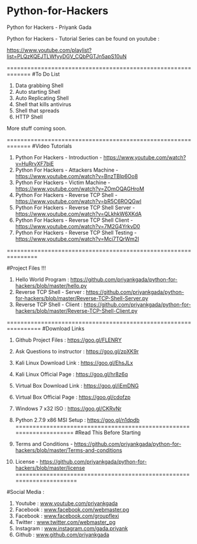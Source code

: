 
# Python-for-Hackers
Python for Hackers - Priyank Gada

Python for Hackers - Tutorial Series can be found on youtube :

https://www.youtube.com/playlist?list=PLQzKQEJTLWfyyDGV_CQbPGTJn5apS10uN

=============================================================
#To Do List
1. Data grabbing Shell
2. Auto starting Shell
3. Auto Replicating Shell
4. Shell that kills antivirus
5. Shell that spreads 
6. HTTP Shell 

More stuff coming soon.

=============================================================
#Video Tutorials 
1. Python For Hackers - Introduction - https://www.youtube.com/watch?v=HuRrvXF7bjE
2. Python For Hackers - Attackers Machine - https://www.youtube.com/watch?v=BnzTBlp6Oo8
3. Python For Hackers - Victim Machine - https://www.youtube.com/watch?v=ZOmOQAGHroM
4. Python For Hackers - Reverse TCP Shell - https://www.youtube.com/watch?v=bR5C6ROQGwI
5. Python For Hackers - Reverse TCP Shell Server - https://www.youtube.com/watch?v=QLkhkW6XKdA
6. Python For Hackers - Reverse TCP Shell Client - https://www.youtube.com/watch?v=7M2G4YrkvD0
7. Python For Hackers - Reverse TCP Shell Testing - https://www.youtube.com/watch?v=Mci7TQrWm2I

===============================================================

#Project Files !!!

1. Hello World Program : https://github.com/priyankgada/python-for-hackers/blob/master/hello.py
2. Reverse TCP Shell - Server : https://github.com/priyankgada/python-for-hackers/blob/master/Reverse-TCP-Shell-Server.py
3. Reverse TCP Shell - Client : https://github.com/priyankgada/python-for-hackers/blob/master/Reverse-TCP-Shell-Client.py


================================================================
#Download Links

1. Github Project Files : https://goo.gl/FLENRY
2. Ask Questions to instructor : https://goo.gl/zpXK9r
3. Kali Linux Download Link : https://goo.gl/EhsJLx
4. Kali Linux Official Page : https://goo.gl/hr8z6q
5. Virtual Box Download Link : https://goo.gl/iEmDNG
6. Virtual Box Official Page : https://goo.gl/cdofzp
7. Windows 7 x32 ISO : https://goo.gl/CKRvNr
8. Python 2.7.9 x86 MSI Setup : https://goo.gl/n1dpdb
====================================================================
#Read This Before Starting

1. Terms and Conditions - https://github.com/priyankgada/python-for-hackers/blob/master/Terms-and-conditions
2. License - https://github.com/priyankgada/python-for-hackers/blob/master/license
=====================================================================


#Social Media  :

1. Youtube : www.youtube.com/priyankgada
2. Facebook : www.facebook.com/webmaster.pg
3. Facebook : www.facebook.com/groupflexi
4. Twitter : www.twitter.com/webmaster_pg
5. Instagram : www.instagram.com/gada.priyank
6. Github : www.github.com/priyankgada

